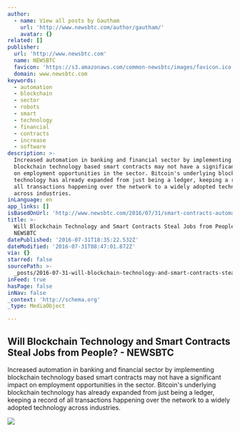 ```yaml
---
author:
  - name: View all posts by Gautham
    url: 'http://www.newsbtc.com/author/gautham/'
    avatar: {}
related: []
publisher:
  url: 'http://www.newsbtc.com'
  name: NEWSBTC
  favicon: 'https://s3.amazonaws.com/common-newsbtc/images/favicon.ico'
  domain: www.newsbtc.com
keywords:
  - automation
  - blockchain
  - sector
  - robots
  - smart
  - technology
  - financial
  - contracts
  - increase
  - software
description: >-
  Increased automation in banking and financial sector by implementing
  blockchain technology based smart contracts may not have a significant impact
  on employment opportunities in the sector. Bitcoin's underlying blockchain
  technology has already expanded from just being a ledger, keeping a record of
  all transactions happening over the network to a widely adopted technology
  across industries.
inLanguage: en
app_links: []
isBasedOnUrl: 'http://www.newsbtc.com/2016/07/31/smart-contracts-automation-employment/'
title: >-
  Will Blockchain Technology and Smart Contracts Steal Jobs from People? -
  NEWSBTC
datePublished: '2016-07-31T18:35:22.532Z'
dateModified: '2016-07-31T08:47:01.872Z'
via: {}
starred: false
sourcePath: >-
  _posts/2016-07-31-will-blockchain-technology-and-smart-contracts-steal-jobs-fr.md
inFeed: true
hasPage: false
inNav: false
_context: 'http://schema.org'
_type: MediaObject

---
```

<article style=""><h1>Will Blockchain Technology and Smart Contracts Steal Jobs from People? - NEWSBTC</h1><p>Increased automation in banking and financial sector by implementing blockchain technology based smart contracts may not have a significant impact on employment opportunities in the sector. Bitcoin's underlying blockchain technology has already expanded from just being a ledger, keeping a record of all transactions happening over the network to a widely adopted technology across industries.</p><img src="http://s3.amazonaws.com/main-newsbtc-images/2016/07/31090232/terminator_b_t2.jpg" /></article>